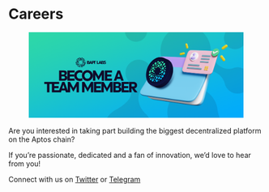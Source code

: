 # Careers

<figure><img src="../.gitbook/assets/image (32).png" alt=""><figcaption></figcaption></figure>

Are you interested in taking part building the biggest decentralized platform on the Aptos chain?

If you’re passionate, dedicated and a fan of innovation, we’d love to hear from you!

Connect with us on [Twitter](https://x.com/Baptswap) or [Telegram](https://t.me/baptlabs)

